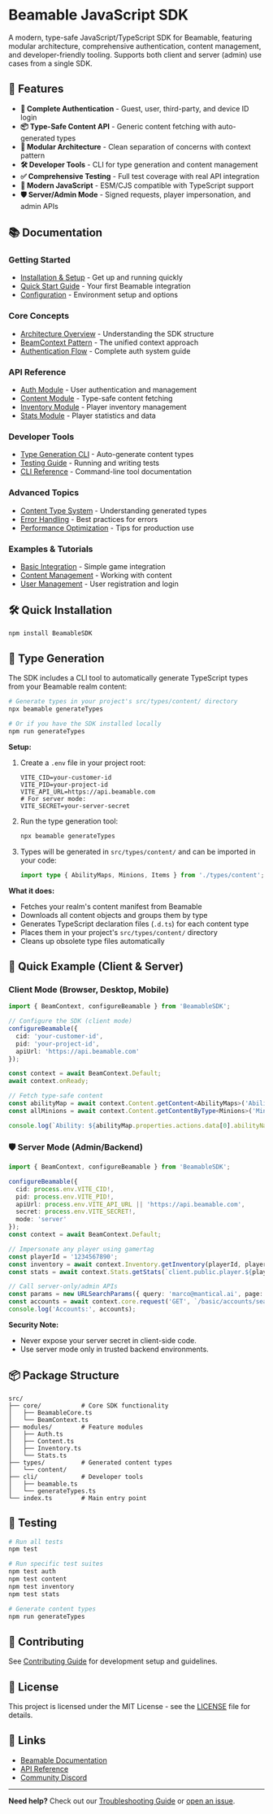 # Beamable JavaScript SDK

A modern, type-safe JavaScript/TypeScript SDK for Beamable, featuring modular architecture, comprehensive authentication, content management, and developer-friendly tooling. Supports both client and server (admin) use cases from a single SDK.

## 🚀 Features

- **🔐 Complete Authentication** - Guest, user, third-party, and device ID login
- **📦 Type-Safe Content API** - Generic content fetching with auto-generated types
- **🎯 Modular Architecture** - Clean separation of concerns with context pattern
- **🛠️ Developer Tools** - CLI for type generation and content management
- **✅ Comprehensive Testing** - Full test coverage with real API integration
- **📱 Modern JavaScript** - ESM/CJS compatible with TypeScript support
- **🛡️ Server/Admin Mode** - Signed requests, player impersonation, and admin APIs

## 📚 Documentation

### Getting Started
- [Installation & Setup](docs/installation.md) - Get up and running quickly
- [Quick Start Guide](docs/quickstart.md) - Your first Beamable integration
- [Configuration](docs/configuration.md) - Environment setup and options

### Core Concepts
- [Architecture Overview](docs/architecture.md) - Understanding the SDK structure
- [BeamContext Pattern](docs/beamcontext.md) - The unified context approach
- [Authentication Flow](docs/authentication.md) - Complete auth system guide

### API Reference
- [Auth Module](docs/api/auth.md) - User authentication and management
- [Content Module](docs/api/content.md) - Type-safe content fetching
- [Inventory Module](docs/api/inventory.md) - Player inventory management
- [Stats Module](docs/api/stats.md) - Player statistics and data

### Developer Tools
- [Type Generation CLI](docs/tools/type-generation.md) - Auto-generate content types
- [Testing Guide](docs/testing.md) - Running and writing tests
- [CLI Reference](docs/tools/cli.md) - Command-line tool documentation

### Advanced Topics
- [Content Type System](docs/advanced/content-types.md) - Understanding generated types
- [Error Handling](docs/advanced/error-handling.md) - Best practices for errors
- [Performance Optimization](docs/advanced/performance.md) - Tips for production use

### Examples & Tutorials
- [Basic Integration](docs/examples/basic-integration.md) - Simple game integration
- [Content Management](docs/examples/content-management.md) - Working with content
- [User Management](docs/examples/user-management.md) - User registration and login

## 🛠️ Quick Installation

```bash
npm install BeamableSDK
```

## 🔧 Type Generation

The SDK includes a CLI tool to automatically generate TypeScript types from your Beamable realm content:

```bash
# Generate types in your project's src/types/content/ directory
npx beamable generateTypes

# Or if you have the SDK installed locally
npm run generateTypes
```

**Setup:**
1. Create a `.env` file in your project root:
   ```env
   VITE_CID=your-customer-id
   VITE_PID=your-project-id
   VITE_API_URL=https://api.beamable.com
   # For server mode:
   VITE_SECRET=your-server-secret
   ```

2. Run the type generation tool:
   ```bash
   npx beamable generateTypes
   ```

3. Types will be generated in `src/types/content/` and can be imported in your code:
   ```typescript
   import type { AbilityMaps, Minions, Items } from './types/content';
   ```

**What it does:**
- Fetches your realm's content manifest from Beamable
- Downloads all content objects and groups them by type
- Generates TypeScript declaration files (`.d.ts`) for each content type
- Places them in your project's `src/types/content/` directory
- Cleans up obsolete type files automatically

## 🎯 Quick Example (Client & Server)

### Client Mode (Browser, Desktop, Mobile)
```typescript
import { BeamContext, configureBeamable } from 'BeamableSDK';

// Configure the SDK (client mode)
configureBeamable({
  cid: 'your-customer-id',
  pid: 'your-project-id',
  apiUrl: 'https://api.beamable.com'
});

const context = await BeamContext.Default;
await context.onReady;

// Fetch type-safe content
const abilityMap = await context.Content.getContent<AbilityMaps>('AbilityMaps.VitalityAura');
const allMinions = await context.Content.getContentByType<Minions>('Minions');

console.log(`Ability: ${abilityMap.properties.actions.data[0].abilityName}`);
```

### 🛡️ Server Mode (Admin/Backend)
```typescript
import { BeamContext, configureBeamable } from 'BeamableSDK';

configureBeamable({
  cid: process.env.VITE_CID!,
  pid: process.env.VITE_PID!,
  apiUrl: process.env.VITE_API_URL || 'https://api.beamable.com',
  secret: process.env.VITE_SECRET!,
  mode: 'server'
});
const context = await BeamContext.Default;

// Impersonate any player using gamertag
const playerId = '1234567890';
const inventory = await context.Inventory.getInventory(playerId, playerId); // gamertag = playerId
const stats = await context.Stats.getStats(`client.public.player.${playerId}`, playerId);

// Call server-only/admin APIs
const params = new URLSearchParams({ query: 'marco@mantical.ai', page: '0', pagesize: '10' }).toString();
const accounts = await context.core.request('GET', `/basic/accounts/search?${params}`);
console.log('Accounts:', accounts);
```

**Security Note:**
- Never expose your server secret in client-side code.
- Use server mode only in trusted backend environments.

## 📦 Package Structure

```
src/
├── core/           # Core SDK functionality
│   ├── BeamableCore.ts
│   └── BeamContext.ts
├── modules/        # Feature modules
│   ├── Auth.ts
│   ├── Content.ts
│   ├── Inventory.ts
│   └── Stats.ts
├── types/          # Generated content types
│   └── content/
├── cli/            # Developer tools
│   ├── beamable.ts
│   └── generateTypes.ts
└── index.ts        # Main entry point
```

## 🧪 Testing

```bash
# Run all tests
npm test

# Run specific test suites
npm test auth
npm test content
npm test inventory
npm test stats

# Generate content types
npm run generateTypes
```

## 🤝 Contributing

See [Contributing Guide](docs/contributing.md) for development setup and guidelines.

## 📄 License

This project is licensed under the MIT License - see the [LICENSE](LICENSE) file for details.

## 🔗 Links

- [Beamable Documentation](https://docs.beamable.com/)
- [API Reference](https://docs.beamable.com/reference)
- [Community Discord](https://discord.gg/beamable)

---

**Need help?** Check out our [Troubleshooting Guide](docs/troubleshooting.md) or [open an issue](https://github.com/your-org/beamable-javascript-sdk/issues). 